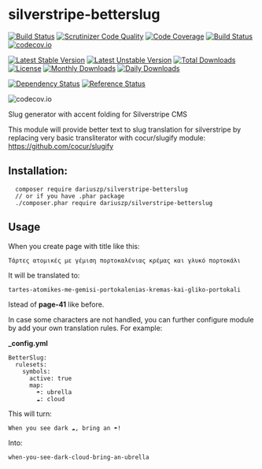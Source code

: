 # silverstripe-betterslug
[![Build Status](https://travis-ci.org/gordonbanderson/silverstripe-betterslug.svg?branch=upgradess4)](https://travis-ci.org/gordonbanderson/silverstripe-betterslug)
[![Scrutinizer Code Quality](https://scrutinizer-ci.com/g/gordonbanderson/silverstripe-betterslug/badges/quality-score.png?b=upgradess4)](https://scrutinizer-ci.com/g/gordonbanderson/silverstripe-betterslug/?branch=upgradess4)
[![Code Coverage](https://scrutinizer-ci.com/g/gordonbanderson/silverstripe-betterslug/badges/coverage.png?b=upgradess4)](https://scrutinizer-ci.com/g/gordonbanderson/silverstripe-betterslug/?branch=upgradess4)
[![Build Status](https://scrutinizer-ci.com/g/gordonbanderson/silverstripe-betterslug/badges/build.png?b=upgradess4)](https://scrutinizer-ci.com/g/gordonbanderson/silverstripe-betterslug/build-status/upgradess4)
[![codecov.io](https://codecov.io/github/gordonbanderson/silverstripe-betterslug/coverage.svg?branch=upgradess4)](https://codecov.io/github/gordonbanderson/silverstripe-betterslug?branch=upgradess4)

[![Latest Stable Version](https://poser.pugx.org/dariuszp/silverstripe-betterslug/version)](https://packagist.org/packages/dariuszp/silverstripe-betterslug)
[![Latest Unstable Version](https://poser.pugx.org/dariuszp/silverstripe-betterslug/v/unstable)](//packagist.org/packages/dariuszp/silverstripe-betterslug)
[![Total Downloads](https://poser.pugx.org/dariuszp/silverstripe-betterslug/downloads)](https://packagist.org/packages/dariuszp/silverstripe-betterslug)
[![License](https://poser.pugx.org/dariuszp/silverstripe-betterslug/license)](https://packagist.org/packages/dariuszp/silverstripe-betterslug)
[![Monthly Downloads](https://poser.pugx.org/dariuszp/silverstripe-betterslug/d/monthly)](https://packagist.org/packages/dariuszp/silverstripe-betterslug)
[![Daily Downloads](https://poser.pugx.org/dariuszp/silverstripe-betterslug/d/daily)](https://packagist.org/packages/dariuszp/silverstripe-betterslug)

[![Dependency Status](https://www.versioneye.com/php/dariuszp:silverstripe-betterslug/badge.svg)](https://www.versioneye.com/php/dariuszp:silverstripe-betterslug)
[![Reference Status](https://www.versioneye.com/php/dariuszp:silverstripe-betterslug/reference_badge.svg?style=flat)](https://www.versioneye.com/php/dariuszp:silverstripe-betterslug/references)

![codecov.io](https://codecov.io/github/gordonbanderson/silverstripe-betterslug/branch.svg?branch=upgradess4)

Slug generator with accent folding for Silverstripe CMS

This module will provide better text to slug translation for silverstripe by replacing very basic transliterator with cocur/slugify module:
https://github.com/cocur/slugify

## Installation:

````
  composer require dariuszp/silverstripe-betterslug
  // or if you have .phar package
  ./composer.phar require dariuszp/silverstripe-betterslug
````

## Usage

When you create page with title like this:
````
Τάρτες ατομικές με γέμιση πορτοκαλένιας κρέμας και γλυκό πορτοκάλι
````

It will be translated to:
````
tartes-atomikes-me-gemisi-portokalenias-kremas-kai-gliko-portokali
````

Istead of **page-41** like before.

In case some characters are not handled, you can further configure module by add your own translation rules. For example:

**_config.yml**
````
BetterSlug:
  rulesets:
    symbols:
      active: true
      map:
        ☂: ubrella
        ☁: cloud
````

This will turn:
````
When you see dark ☁, bring an ☂!
````

Into:
````
when-you-see-dark-cloud-bring-an-ubrella
````
